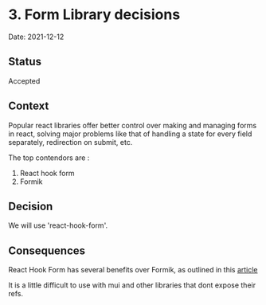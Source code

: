 # 3. Form Library decisions

Date: 2021-12-12

## Status

Accepted

## Context

Popular react libraries offer better control over making and managing forms in react, solving major problems like that of handling a state for every field separately, redirection on submit, etc.

The top contendors are :

1. React hook form
2. Formik

## Decision

We will use 'react-hook-form'.

## Consequences

React Hook Form has several benefits over Formik, as outlined in this [article](https://blog.logrocket.com/react-hook-form-vs-formik-comparison/)

It is a little difficult to use with mui and other libraries that dont expose their refs.
